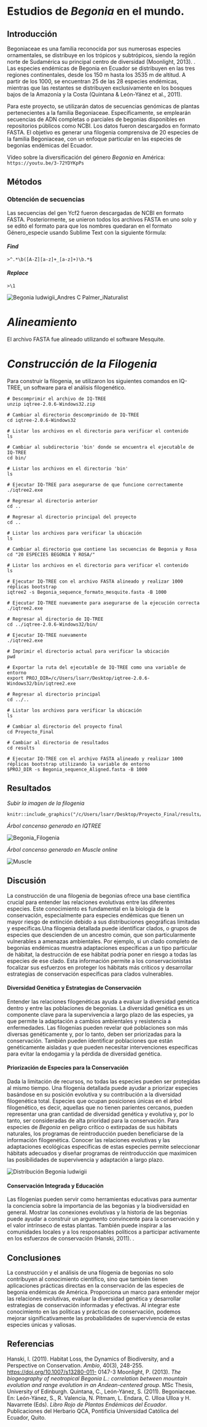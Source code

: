 # Estudios de *Begonia* en el mundo.
## Introducción
Begoniaceae es una familia reconocida por sus numerosas especies ornamentales, se distribuye en los trópicos y subtrópicos, siendo la región norte de Sudamérica su principal centro de diversidad (Moonlight, 2013). . Las especies endémicas de Begonia en Ecuador se distribuyen en las tres regiones continentales, desde los 150 m hasta los 3535 m de altitud. A partir de los 1000, se encuentran 25 de las 28 especies endémicas, mientras que las restantes se distribuyen exclusivamente en los bosques bajos de la Amazonía y la Costa (Quintana & León-Yánez et al., 2011).

Para este proyecto, se utilizarán datos de secuencias genómicas de plantas pertenecientes a la familia Begoniaceae. Específicamente, se emplearán secuencias de ADN completas o parciales de begonias disponibles en repositorios públicos como NCBI. Los datos fueron descargados en formato FASTA. El objetivo es generar una filogenia comprensiva de 20 especies de la familia Begoniaceae, con un enfoque particular en las especies de begonias endémicas del Ecuador.

Vídeo sobre la diversificación del género *Begonia* en América: ```https://youtu.be/3-72YDYKpPs ```

## Métodos
  ### Obtención de secuencias 
Las secuencias del gen Ycf2 fueron descargadas de NCBI en formato FASTA. Posteriormente, se unieron todos los archivos FASTA en uno solo y se editó el formato para que los nombres quedaran en el formato Género_especie usando Sublime Text con la siguiente fórmula:

#### *Find*
```{r}
>^.*\b([A-Z][a-z]+_[a-z]+)\b.*$
```

#### *Replace*
```{r}
>\1
```

![Begonia ludwigii_Andres C  Palmer_iNaturalist](https://github.com/lsarrias/Proyecto-Final-/assets/171622163/98c386e5-e4b3-486f-875c-b46e59e73f92)

# *Alineamiento*

El archivo FASTA fue alineado utilizando el software Mesquite.

# *Construcción de la Filogenia*

Para construir la filogenia, se utilizaron los siguientes comandos en IQ-TREE, un software para el análisis filogenético.


```{r}
# Descomprimir el archivo de IQ-TREE
unzip iqtree-2.0.6-Windows32.zip

# Cambiar al directorio descomprimido de IQ-TREE
cd iqtree-2.0.6-Windows32

# Listar los archivos en el directorio para verificar el contenido
ls

# Cambiar al subdirectorio 'bin' donde se encuentra el ejecutable de IQ-TREE
cd bin/

# Listar los archivos en el directorio 'bin'
ls

# Ejecutar IQ-TREE para asegurarse de que funcione correctamente
./iqtree2.exe

# Regresar al directorio anterior
cd ..

# Regresar al directorio principal del proyecto
cd ..

# Listar los archivos para verificar la ubicación
ls

# Cambiar al directorio que contiene las secuencias de Begonia y Rosa
cd "20 ESPECIES BEGONIA Y ROSA/"

# Listar los archivos en el directorio para verificar el contenido
ls

# Ejecutar IQ-TREE con el archivo FASTA alineado y realizar 1000 réplicas bootstrap
iqtree2 -s Begonia_sequence_formato_mesquite.fasta -B 1000

# Ejecutar IQ-TREE nuevamente para asegurarse de la ejecución correcta
./iqtree2.exe

# Regresar al directorio de IQ-TREE
cd ../iqtree-2.0.6-Windows32/bin/

# Ejecutar IQ-TREE nuevamente
./iqtree2.exe

# Imprimir el directorio actual para verificar la ubicación
pwd

# Exportar la ruta del ejecutable de IQ-TREE como una variable de entorno
export PROJ_DIR=/c/Users/lsarr/Desktop/iqtree-2.0.6-Windows32/bin/iqtree2.exe

# Regresar al directorio principal
cd ../..

# Listar los archivos para verificar la ubicación
ls

# Cambiar al directorio del proyecto final
cd Proyecto_Final

# Cambiar al directorio de resultados
cd results

# Ejecutar IQ-TREE con el archivo FASTA alineado y realizar 1000 réplicas bootstrap utilizando la variable de entorno
$PROJ_DIR -s Begonia_sequence_Aligned.fasta -B 1000

```

## Resultados

*Subir la imagen de la filogenia*
```{r}
knitr::include_graphics("/c/Users/lsarr/Desktop/Proyecto_Final/results/Begonia_Filogenia.JPEG")
```
*Árbol concenso generado en IQTREE*

![Begonia_Filogenia](https://github.com/lsarrias/Proyecto-Final-/assets/171622163/6a214855-1a81-4261-8eef-000e1329afd5)

*Árbol concenso generado en Muscle online*

![Muscle](https://github.com/lsarrias/Proyecto-Final-/assets/171622163/b6cc8ef0-1365-4e86-934f-180b9f3a9445)

## Discusión

La construcción de una filogenia de begonias ofrece una base científica crucial para entender las relaciones evolutivas entre las diferentes especies. Este conocimiento es fundamental en la biología de la conservación, especialmente para especies endémicas que tienen un mayor riesgo de extinción debido a sus distribuciones geográficas limitadas y específicas.Una filogenia detallada puede identificar clados, o grupos de especies que descienden de un ancestro común, que son particularmente vulnerables a amenazas ambientales. Por ejemplo, si un clado completo de begonias endémicas muestra adaptaciones específicas a un tipo particular de hábitat, la destrucción de ese hábitat podría poner en riesgo a todas las especies de ese clado. Esta información permite a los conservacionistas focalizar sus esfuerzos en proteger los hábitats más críticos y desarrollar estrategias de conservación específicas para clados vulnerables.

#### Diversidad Genética y Estrategias de Conservación
Entender las relaciones filogenéticas ayuda a evaluar la diversidad genética dentro y entre las poblaciones de begonias. La diversidad genética es un componente clave para la supervivencia a largo plazo de las especies, ya que permite la adaptación a cambios ambientales y resistencia a enfermedades. Las filogenias pueden revelar qué poblaciones son más diversas genéticamente y, por lo tanto, deben ser priorizadas para la conservación. También pueden identificar poblaciones que están genéticamente aisladas y que pueden necesitar intervenciones específicas para evitar la endogamia y la pérdida de diversidad genética.

#### Priorización de Especies para la Conservación
Dada la limitación de recursos, no todas las especies pueden ser protegidas al mismo tiempo. Una filogenia detallada puede ayudar a priorizar especies basándose en su posición evolutiva y su contribución a la diversidad filogenética total. Especies que ocupan posiciones únicas en el árbol filogenético, es decir, aquellas que no tienen parientes cercanos, pueden representar una gran cantidad de diversidad genética y evolutiva y, por lo tanto, ser consideradas de alta prioridad para la conservación. Para especies de *Begonia* en peligro crítico o extirpadas de sus hábitats naturales, los programas de reintroducción pueden beneficiarse de la información filogenética. Conocer las relaciones evolutivas y las adaptaciones ecológicas específicas de estas especies permite seleccionar hábitats adecuados y diseñar programas de reintroducción que maximicen las posibilidades de supervivencia y adaptación a largo plazo.

![Distribución Begonia ludwigii](https://github.com/lsarrias/Proyecto-Final-/assets/171622163/16568033-f7ef-45ec-8c5f-3ad82cfd615c)

#### Conservación Integrada y Educación
Las filogenias pueden servir como herramientas educativas para aumentar la conciencia sobre la importancia de las begonias y la biodiversidad en general. Mostrar las conexiones evolutivas y la historia de las begonias puede ayudar a construir un argumento convincente para la conservación y el valor intrínseco de estas plantas. También puede inspirar a las comunidades locales y a los responsables políticos a participar activamente en los esfuerzos de conservación (Hanski, 2011).
.

## Conclusiones
La construcción y el análisis de una filogenia de begonias no solo contribuyen al conocimiento científico, sino que también tienen aplicaciones prácticas directas en la conservación de las especies de begonia endémicas de América. Proporciona un marco para entender mejor las relaciones evolutivas, evaluar la diversidad genética y desarrollar estrategias de conservación informadas y efectivas. Al integrar este conocimiento en las políticas y prácticas de conservación, podemos mejorar significativamente las probabilidades de supervivencia de estas especies únicas y valiosas.

## Referencias 
Hanski, I. (2011). Habitat Loss, the Dynamics of Biodiversity, and a Perspective on Conservation. *Ambio*, 40(3), 248-255. https://doi.org/10.1007/s13280-011-
0147-3
Moonlight, P. (2013). *The biogeography of neotropical Begonia L.: correlation between mountain evolution and range evolution in an Andean-centered group*. MSc 
Thesis, University of Edinburgh.
Quintana, C., León-Yánez, S. (2011). Begoniaceae. En: León-Yánez, S., R. Valencia, N. Pitmam, L. Endara, C. Ulloa Ulloa y H. Navarrete (Eds). *Libro Rojo de Plantas Endémicas del Ecuador*. Publicaciones del Herbario QCA, Pontificia Universidad  Católica del Ecuador, Quito.

